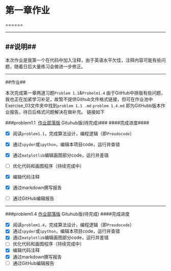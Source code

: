 # 第一章作业
======


---
##说明##
--------
  本次作业是我第一个在代码中加入注释，由于英语水平欠佳，注释内容可能有些问题，随着日后大量练习会做进一步修正。


----------
##作业##
  
  本次完成第一章两道习题`Problem 1.1`&`Probelm1.4`
  由于GitHub中排版有些问题，我也正在加紧学习补足，故暂不提供Github文件格式链接，但可在作业池中Exercise_03文件夹中找到`problem 1.1 .md`
  `problem 1.4.md` 即为GitHubb版本作业报告，待日后格式问题解决在做补充。
链接如下

###problem1.1  [作业部落版](https://www.zybuluo.com/TimMu/note/899126)  Gituhub版(待完成)###
####完成进度####
 - [x] 阅读`problem1.1`，完成算法设计，编程逻辑（即`Preudocode`）
 - [x] 通过`spyder`或`ipython`，编辑本项目code，运行并查错
 - [x] 通过`matplotlib`编辑画图部分code，运行并差错
 - [ ] 优化代码和画图程序（持续完成中）
 - [x] 编辑代码注释
 - [x] 通过markdown撰写报告
 - [ ] 通过GitHub编辑报告
 


----------
###problem1.4  [作业部落版](https://www.zybuluo.com/TimMu/note/899200)  Gituhub版(待完成)
####完成进度
 - [x] 阅读`problem1.4`，完成算法设计，编程逻辑（即`Preudocode`）
 - [x] 通过`spyder`或`ipython`，编辑本项目code，运行并查错
 - [x] 通过`matplotlib`编辑画图部分code，运行并差错
 - [ ] 优化代码和画图程序（持续完成中）
 - [x] 编辑代码注释
 - [x] 通过markdown撰写报告
 - [ ] 通过GitHub编辑报告

